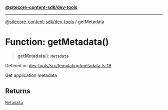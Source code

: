 [**@sitecore-content-sdk/dev-tools**](../README.md)

***

[@sitecore-content-sdk/dev-tools](../README.md) / getMetadata

# Function: getMetadata()

> **getMetadata**(): [`Metadata`](../interfaces/Metadata.md)

Defined in: [dev-tools/src/templating/metadata.ts:19](https://github.com/Sitecore/xmc-jss-dev/blob/3c401a01ef03d9637337d095614dea1096bc9b70/packages/dev-tools/src/templating/metadata.ts#L19)

Get application metadata

## Returns

[`Metadata`](../interfaces/Metadata.md)
